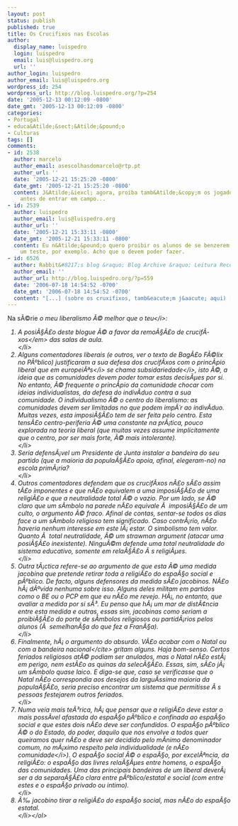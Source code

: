 ```yaml
---
layout: post
status: publish
published: true
title: Os Crucifixos nas Escolas
author:
  display_name: luispedro
  login: luispedro
  email: luis@luispedro.org
  url: ''
author_login: luispedro
author_email: luis@luispedro.org
wordpress_id: 254
wordpress_url: http://blog.luispedro.org/?p=254
date: '2005-12-13 00:12:09 -0800'
date_gmt: '2005-12-13 00:12:09 -0800'
categories:
- Portugal
- educa&Atilde;&sect;&Atilde;&pound;o
- Culturas
tags: []
comments:
- id: 2538
  author: marcelo
  author_email: asescolhasdomarcelo@rtp.pt
  author_url: ''
  date: '2005-12-21 15:25:20 -0800'
  date_gmt: '2005-12-21 15:25:20 -0800'
  content: J&Atilde;&iexcl; agora, proiba tamb&Atilde;&copy;m os jogadores de se benzerem
    antes de entrar em campo...
- id: 2539
  author: luispedro
  author_email: luis@luispedro.org
  author_url: ''
  date: '2005-12-21 15:33:11 -0800'
  date_gmt: '2005-12-21 15:33:11 -0800'
  content: Eu n&Atilde;&pound;o quero proibir os alunos de se benzerem antes de fazerem
    um teste, por exemplo. Acho que o devem poder fazer.
- id: 6526
  author: Rabbit&#8217;s blog &raquo; Blog Archive &raquo; Leitura Recomendada
  author_email: ''
  author_url: http://blog.luispedro.org/?p=559
  date: '2006-07-18 14:54:52 -0700'
  date_gmt: '2006-07-18 14:54:52 -0700'
  content: "[...] (sobre os cruxifixos, tamb&eacute;m j&aacute; aqui) [...]"
---
```

<p>Na s&Atilde;&copy;rie <i>o meu liberalismo &Atilde;&copy; melhor que o teu<&#47;i>:</p>
<ol>
<li>A posi&Atilde;&sect;&Atilde;&pound;o deste blogue &Atilde;&copy; <em>a favor da remo&Atilde;&sect;&Atilde;&pound;o de crucif&Atilde;&shy;xos<&#47;em> das salas de aula.<br />
<&#47;li>
<li>Alguns comentadores liberais (e outros, ver o texto de Bag&Atilde;&pound;o F&Atilde;&copy;lix no P&Atilde;&ordm;blico) justificaram a sua defesa dos crucif&Atilde;&shy;xos com o princ&Atilde;&shy;pio liberal que em <i>europei&Atilde;&ordf;s<&#47;i> se chama <i>subsidariedade<&#47;i>, isto &Atilde;&copy;, a ideia que as comunidades devem poder tomar estas decis&Atilde;&micro;es por si. No entanto, &Atilde;&copy; frequente o princ&Atilde;&shy;pio da comunidade chocar com ideias individualistas, da defesa do indiv&Atilde;&shy;duo contra a sua comunidade. O individualismo &Atilde;&copy; o centro do liberalismo: as comunidades devem ser limitadas no que podem imp&Atilde;&acute;r ao indiv&Atilde;&shy;duo. Muitas vezes, esta imposi&Atilde;&sect;&Atilde;&pound;o tem de ser feita pelo centro. Esta tens&Atilde;&pound;o centro-periferia &Atilde;&copy; uma constante na pr&Atilde;&iexcl;tica, pouco explorada na teoria liberal (que muitas vezes assume implicitamente que o centro, por ser mais forte, &Atilde;&copy; mais intolerante).<br />
<&#47;li>
<li>Seria defens&Atilde;&iexcl;vel um Presidente de Junta instalar a bandeira do seu partido (que a maioria da popula&Atilde;&sect;&Atilde;&pound;o apoia, afinal, elegeram-no) na escola prim&Atilde;&iexcl;ria?<br />
<&#47;li>
<li>Outros comentadores defendem que os crucif&Atilde;&shy;xos n&Atilde;&pound;o s&Atilde;&pound;o assim t&Atilde;&pound;o imponentes e que n&Atilde;&pound;o equivalem a uma imposi&Atilde;&sect;&Atilde;&pound;o de uma religi&Atilde;&pound;o e que a neutralidade total &Atilde;&copy; o vazio. Por um lado, se &Atilde;&copy; claro que um s&Atilde;&shy;mbolo na parede n&Atilde;&pound;o equivale &Atilde;&nbsp; imposi&Atilde;&sect;&Atilde;&pound;o de um culto, o argumento &Atilde;&copy; fraco. Afinal de contas, sentar-se todos os dias face a um s&Atilde;&shy;mbolo religioso tem significado. Caso contr&Atilde;&iexcl;rio, n&Atilde;&pound;o haveria nenhum interesse em este l&Atilde;&iexcl; estar. O simbolismo tem valor. Quanto &Atilde;&nbsp; total neutralidade, &Atilde;&copy; um strawman argument (atacar uma posi&Atilde;&sect;&Atilde;&pound;o inexistente). Ningu&Atilde;&copy;m defende uma total neutralidade do sistema educativo, somente em rela&Atilde;&sect;&Atilde;&pound;o &Atilde;&nbsp;s religi&Atilde;&micro;es.<br />
<&#47;li>
<li>Outra t&Atilde;&iexcl;ctica refere-se ao argumento de que esta &Atilde;&copy; uma medida jacobina que pretende retirar toda a religi&Atilde;&pound;o do espa&Atilde;&sect;o social e p&Atilde;&ordm;blico. De facto, alguns defensores da medida s&Atilde;&pound;o jacobinos. N&Atilde;&pound;o h&Atilde;&iexcl; d&Atilde;&ordm;vida nenhuma sobre isso. Alguns deles militam em partidos como o BE ou o PCP em que eu n&Atilde;&pound;o me revejo. H&Atilde;&iexcl;, no entanto, que avaliar a medida por si s&Atilde;&sup3;. Eu penso que h&Atilde;&iexcl; um mar de dist&Atilde;&cent;ncia entre esta medida e outras, essas sim, jacobinas como seriam a proibi&Atilde;&sect;&Atilde;&pound;o do porte de s&Atilde;&shy;mbolos religiosos ou partid&Atilde;&iexcl;rios pelos alunos (&Atilde;&nbsp; semelhan&Atilde;&sect;a do que fez a Fran&Atilde;&sect;a).<br />
<&#47;li>
<li>Finalmente, h&Atilde;&iexcl; o argumento do absurdo. <cite>V&Atilde;&pound;o acabar com o Natal ou com a bandeira nacional<&#47;cite> gritam alguns. Haja bom-senso. Certos feriados religiosos at&Atilde;&copy; podiam ser anulados, mas o Natal n&Atilde;&pound;o est&Atilde;&iexcl; em perigo, nem est&Atilde;&pound;o as quinas da selec&Atilde;&sect;&Atilde;&pound;o. Essas, sim, s&Atilde;&pound;o j&Atilde;&iexcl; um s&Atilde;&shy;mbolo quase laico. E diga-se que, caso se verificasse que o Natal n&Atilde;&pound;o correspondia aos desejos da largu&Atilde;&shy;ssima maioria da popula&Atilde;&sect;&Atilde;&pound;o, seria preciso encontrar um sistema que permitisse &Atilde;&nbsp;s pessoas festejarem outros feriados.<br />
<&#47;li>
<li>Numa veia mais te&Atilde;&sup3;rica, h&Atilde;&iexcl; que pensar que a religi&Atilde;&pound;o deve estar o mais poss&Atilde;&shy;vel afastada do espa&Atilde;&sect;o p&Atilde;&ordm;blico e confinada ao espa&Atilde;&sect;o social e que estes dois n&Atilde;&pound;o deve ser confundidos. O espa&Atilde;&sect;o p&Atilde;&ordm;blico &Atilde;&copy; o do Estado, do poder, daquilo que nos envolve a todos quer queiramos quer n&Atilde;&pound;o e deve ser decidido pelo m&Atilde;&shy;nimo denominador comum, no m&Atilde;&iexcl;ximo respeito pela individualidade (e n&Atilde;&pound;o <i>comunidade<&#47;i>). O espa&Atilde;&sect;o social &Atilde;&copy; o espa&Atilde;&sect;o, por excel&Atilde;&ordf;ncia, da religi&Atilde;&pound;o: o espa&Atilde;&sect;o das livres rela&Atilde;&sect;&Atilde;&micro;es entre homens, o espa&Atilde;&sect;o das comunidades. Uma das principais bandeiras de um liberal dever&Atilde;&iexcl; ser a da separa&Atilde;&sect;&Atilde;&pound;o clara entre p&Atilde;&ordm;blico&#47;estatal e social (com entre estes e o espa&Atilde;&sect;o privado ou intimo).<br />
<&#47;li>
<li>&Atilde;&permil; jacobino tirar a religi&Atilde;&pound;o do espa&Atilde;&sect;o social, mas n&Atilde;&pound;o do espa&Atilde;&sect;o estatal.<br />
<&#47;li><&#47;ol></p>
